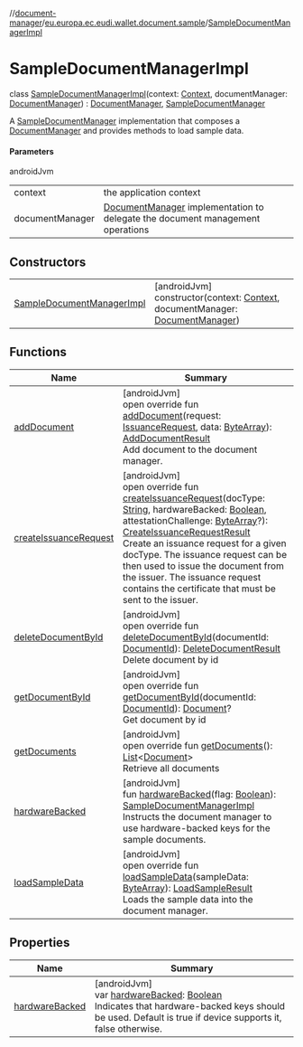 //[document-manager](../../../index.md)/[eu.europa.ec.eudi.wallet.document.sample](../index.md)/[SampleDocumentManagerImpl](index.md)

# SampleDocumentManagerImpl

class [SampleDocumentManagerImpl](index.md)(context: [Context](https://developer.android.com/reference/kotlin/android/content/Context.html), documentManager: [DocumentManager](../../eu.europa.ec.eudi.wallet.document/-document-manager/index.md)) : [DocumentManager](../../eu.europa.ec.eudi.wallet.document/-document-manager/index.md), [SampleDocumentManager](../-sample-document-manager/index.md)

A [SampleDocumentManager](../-sample-document-manager/index.md) implementation that composes a [DocumentManager](../../eu.europa.ec.eudi.wallet.document/-document-manager/index.md) and provides methods to load sample data.

#### Parameters

androidJvm

| | |
|---|---|
| context | the application context |
| documentManager | [DocumentManager](../../eu.europa.ec.eudi.wallet.document/-document-manager/index.md) implementation to delegate the document management operations |

## Constructors

| | |
|---|---|
| [SampleDocumentManagerImpl](-sample-document-manager-impl.md) | [androidJvm]<br>constructor(context: [Context](https://developer.android.com/reference/kotlin/android/content/Context.html), documentManager: [DocumentManager](../../eu.europa.ec.eudi.wallet.document/-document-manager/index.md)) |

## Functions

| Name | Summary |
|---|---|
| [addDocument](../../eu.europa.ec.eudi.wallet.document/-document-manager/add-document.md) | [androidJvm]<br>open override fun [addDocument](../../eu.europa.ec.eudi.wallet.document/-document-manager/add-document.md)(request: [IssuanceRequest](../../eu.europa.ec.eudi.wallet.document/-issuance-request/index.md), data: [ByteArray](https://kotlinlang.org/api/latest/jvm/stdlib/kotlin/-byte-array/index.html)): [AddDocumentResult](../../eu.europa.ec.eudi.wallet.document/-add-document-result/index.md)<br>Add document to the document manager. |
| [createIssuanceRequest](../../eu.europa.ec.eudi.wallet.document/-document-manager/create-issuance-request.md) | [androidJvm]<br>open override fun [createIssuanceRequest](../../eu.europa.ec.eudi.wallet.document/-document-manager/create-issuance-request.md)(docType: [String](https://kotlinlang.org/api/latest/jvm/stdlib/kotlin/-string/index.html), hardwareBacked: [Boolean](https://kotlinlang.org/api/latest/jvm/stdlib/kotlin/-boolean/index.html), attestationChallenge: [ByteArray](https://kotlinlang.org/api/latest/jvm/stdlib/kotlin/-byte-array/index.html)?): [CreateIssuanceRequestResult](../../eu.europa.ec.eudi.wallet.document/-create-issuance-request-result/index.md)<br>Create an issuance request for a given docType. The issuance request can be then used to issue the document from the issuer. The issuance request contains the certificate that must be sent to the issuer. |
| [deleteDocumentById](../../eu.europa.ec.eudi.wallet.document/-document-manager/delete-document-by-id.md) | [androidJvm]<br>open override fun [deleteDocumentById](../../eu.europa.ec.eudi.wallet.document/-document-manager/delete-document-by-id.md)(documentId: [DocumentId](../../eu.europa.ec.eudi.wallet.document/index.md#659369697%2FClasslikes%2F1351694608)): [DeleteDocumentResult](../../eu.europa.ec.eudi.wallet.document/-delete-document-result/index.md)<br>Delete document by id |
| [getDocumentById](../../eu.europa.ec.eudi.wallet.document/-document-manager/get-document-by-id.md) | [androidJvm]<br>open override fun [getDocumentById](../../eu.europa.ec.eudi.wallet.document/-document-manager/get-document-by-id.md)(documentId: [DocumentId](../../eu.europa.ec.eudi.wallet.document/index.md#659369697%2FClasslikes%2F1351694608)): [Document](../../eu.europa.ec.eudi.wallet.document/-document/index.md)?<br>Get document by id |
| [getDocuments](../../eu.europa.ec.eudi.wallet.document/-document-manager/get-documents.md) | [androidJvm]<br>open override fun [getDocuments](../../eu.europa.ec.eudi.wallet.document/-document-manager/get-documents.md)(): [List](https://kotlinlang.org/api/latest/jvm/stdlib/kotlin.collections/-list/index.html)&lt;[Document](../../eu.europa.ec.eudi.wallet.document/-document/index.md)&gt;<br>Retrieve all documents |
| [hardwareBacked](hardware-backed.md) | [androidJvm]<br>fun [hardwareBacked](hardware-backed.md)(flag: [Boolean](https://kotlinlang.org/api/latest/jvm/stdlib/kotlin/-boolean/index.html)): [SampleDocumentManagerImpl](index.md)<br>Instructs the document manager to use hardware-backed keys for the sample documents. |
| [loadSampleData](load-sample-data.md) | [androidJvm]<br>open override fun [loadSampleData](load-sample-data.md)(sampleData: [ByteArray](https://kotlinlang.org/api/latest/jvm/stdlib/kotlin/-byte-array/index.html)): [LoadSampleResult](../-load-sample-result/index.md)<br>Loads the sample data into the document manager. |

## Properties

| Name | Summary |
|---|---|
| [hardwareBacked](hardware-backed.md) | [androidJvm]<br>var [hardwareBacked](hardware-backed.md): [Boolean](https://kotlinlang.org/api/latest/jvm/stdlib/kotlin/-boolean/index.html)<br>Indicates that hardware-backed keys should be used. Default is true if device supports it, false otherwise. |
